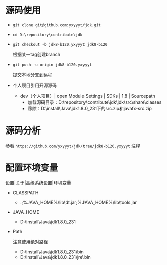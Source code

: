 # 源码使用

- `git clone git@github.com:yxyyyt/jdk.git`

- `cd D:\repository\contribute\jdk`

- `git checkout -b jdk8-b120.yxyyyt jdk8-b120` 

  根据某一tag创建branch

- `git push -u origin jdk8-b120.yxyyyt`

  提交本地分支到远程

- 个人项目引用开源源码

  - dev（个人项目）| open Module Settings | SDKs | 1.8 | Sourcepath
    - 加载源码目录：D:\repository\contribute\jdk\jdk\src\share\classes
    - 移除：D:\install\Java\jdk1.8.0_231下的src.zip和javafx-src.zip



# 源码分析

参看 `https://github.com/yxyyyt/jdk/tree/jdk8-b120.yxyyyt` 注释





# 配置环境变量

设置|关于|高级系统设置|环境变量

- CLASSPATH

  - .;%JAVA_HOME%\lib\dt.jar;%JAVA_HOME%\lib\tools.jar

- JAVA_HOME

  - D:\install\Java\jdk1.8.0_231

- Path

  注意使用绝对路径

  - D:\install\Java\jdk1.8.0_231\bin
  - D:\install\Java\jdk1.8.0_231\jre\bin

